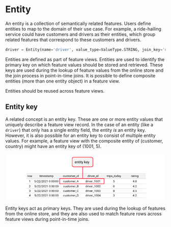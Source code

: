 # Entity

An entity is a collection of semantically related features. Users define entities to map to the domain of their use case. For example, a ride-hailing service could have customers and drivers as their entities, which group related features that correspond to these customers and drivers.

```python
driver = Entity(name='driver', value_type=ValueType.STRING, join_key='driver_id')
```

Entities are defined as part of feature views. Entities are used to identify the primary key on which feature values should be stored and retrieved. These keys are used during the lookup of feature values from the online store and the join process in point-in-time joins. It is possible to define composite entities \(more than one entity object\) in a feature view.

Entities should be reused across feature views.

## **Entity key**

A related concept is an entity key. These are one or more entity values that uniquely describe a feature view record. In the case of an entity \(like a `driver`\) that only has a single entity field, the entity _is_ an entity key. However, it is also possible for an entity key to consist of multiple entity values. For example, a feature view with the composite entity of \(customer, country\) might have an entity key of \(1001, 5\).

![](../../../.gitbook/assets/image%20%2815%29.png)

Entity keys act as primary keys. They are used during the lookup of features from the online store, and they are also used to match feature rows across feature views during point-in-time joins.



